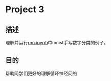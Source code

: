# Project 3

## 描述

理解并运行[rnn.ipynb](https://github.com/saturn-lab/BDMI-2019A/blob/master/Course-Projects/rnn.ipynb)中mnist手写数字分类的例子。

## 目的

帮助同学们更好的理解循环神经网络

